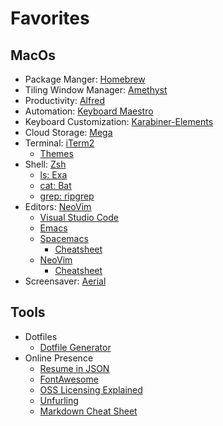 # Favorites

## MacOs
* Package Manger: [Homebrew](https://brew.sh/)
* Tiling Window Manager: [Amethyst](https://ianyh.com/amethyst/)
* Productivity: [Alfred](https://www.alfredapp.com/)
* Automation: [Keyboard Maestro](https://www.keyboardmaestro.com/main/)
* Keyboard Customization: [Karabiner-Elements](https://pqrs.org/osx/karabiner/)
* Cloud Storage: [Mega](https://mega.nz/)
* Terminal: [iTerm2](https://iterm2.com)
  * [Themes](https://github.com/mbadolato/iTerm2-Color-Schemes)
* Shell: [Zsh](https://fishshell.com/docs/current/index.html)
  * [ls: Exa](https://the.exa.website)
  * [cat: Bat](https://github.com/sharkdp/bat)
  * [grep: ripgrep](https://github.com/BurntSushi/ripgrep)
* Editors: [NeoVim](https://neovim.io/)
  * [Visual Studio Code](https://code.visualstudio.com/)
  * [Emacs](https://github.com/railwaycat/homebrew-emacsmacport)
  * [Spacemacs]()
      * [Cheatsheet](spacemacs.md) 
  * [NeoVim](https://neovim.io/)
      * [Cheatsheet](vim.md) 
* Screensaver: [Aerial](https://github.com/JohnCoates/Aerial)

## Tools
* Dotfiles
  * [Dotfile Generator](https://jeffwindsor.github.io/the-sweet-setup.io/)
* Online Presence
  * [Resume in JSON](https://jsonresume.org/getting-started)
  * [FontAwesome](https://fontawesome.com)
  * [OSS Licensing Explained](https://choosealicense.com)
  * [Unfurling](https://medium.com/slack-developer-blog/everything-you-ever-wanted-to-know-about-unfurling-but-were-afraid-to-ask-or-how-to-make-your-e64b4bb9254)
  * [Markdown Cheat Sheet](https://github.com/adam-p/markdown-here/wiki/Markdown-Cheatsheet#images)

